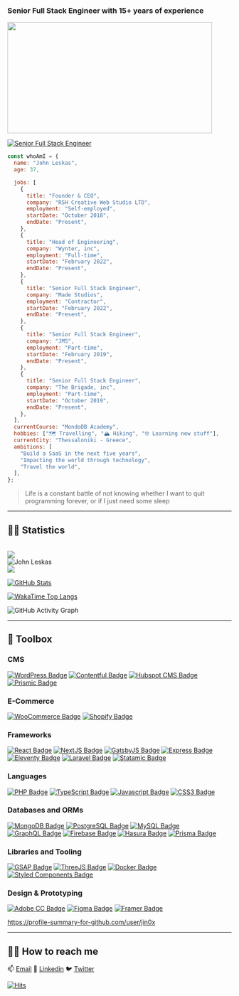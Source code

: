### Senior Full Stack Engineer with 15+ years of experience

<img src='https://i.imgur.com/XxBMWVz.jpg' width='460' height='250'>

[![Senior Full Stack Engineer](https://readme-typing-svg.herokuapp.com?font=menlo&color=7026b9&lines=Senior+Full+Stack+Engineer;15%2B+years+of+working+experience)](https://git.io/typing-svg)

```javascript
const whoAmI = {
  name: "John Leskas",
  age: 37,

  jobs: [
    {
      title: "Founder & CEO",
      company: "RSH Creative Web Studio LTD",
      employment: "Self-employed",
      startDate: "October 2018",
      endDate: "Present",
    },
    {
      title: "Head of Engineering",
      company: "Wynter, inc",
      employment: "Full-time",
      startDate: "February 2022",
      endDate: "Present",
    },
    {
      title: "Senior Full Stack Engineer",
      company: "Made Studios",
      employment: "Contractor",
      startDate: "February 2022",
      endDate: "Present",
    },
    {
      title: "Senior Full Stack Engineer",
      company: "JMS",
      employment: "Part-time",
      startDate: "February 2019",
      endDate: "Present",
    },
    {
      title: "Senior Full Stack Engineer",
      company: "The Brigade, inc",
      employment: "Part-time",
      startDate: "October 2019",
      endDate: "Present",
    },
  ],
  currentCourse: "MondoDB Academy",
  hobbies: ["🗺 Travelling", "🏔 Hiking", "🤓 Learning new stuff"],
  currentCity: "Thessaloniki - Greece",
  ambitions: [
    "Build a SaaS in the next five years",
    "Impacting the world through technology",
    "Travel the world",
  ],
};
```

> Life is a constant battle of not knowing whether I want to quit programming forever, or if I just need some sleep</p>

---

## 🏃‍♂️ Statistics

<br />

<img src="https://github-profile-trophy.vercel.app/?username=jin0x&column=4&theme=onedark"/>

<br />

<img src="https://github-readme-streak-stats.herokuapp.com/?user=jin0x&theme=blueberry" alt="John Leskas"/>

<br />

<img src="https://github-readme-stats.vercel.app/api/top-langs/?username=jin0x&show_icons=true&layout=compact&cache_seconds=1800&langs_count=8&theme=blueberry&count_private=true&show_icons=true" />

<br />

[![GitHub Stats](https://github-readme-stats.vercel.app/api?username=jin0x&show_icons=true&count_private=true&theme=github_dark&border_color=30363d)](https://github.com/jin0x)

[![WakaTime Top Langs](https://github-readme-stats.vercel.app/api/wakatime?custom_title=Languages%20Used%20This%20Week&username=jin0x&layout=compact&langs_count=8&range=last_7_days&theme=github_dark&card_width=445&border_color=30363d)](https://wakatime.com/@jin0x)

![GitHub Activity Graph](https://activity-graph.herokuapp.com/graph?username=jin0x)

---

## 🧰 Toolbox

### CMS

[![WordPress Badge](https://img.shields.io/badge/-WordPress-21759b?style=for-the-badge&labelColor=black&logo=wordpress&logoColor=21759b)](#)
[![Contentful Badge](https://img.shields.io/badge/-Contentful-ffd65e?style=for-the-badge&labelColor=black&logo=contentful&logoColor=f15a66)](#)
[![Hubspot CMS Badge](https://img.shields.io/badge/-Hubspot%20CMS-fa7820?style=for-the-badge&labelColor=black&logo=hubspot&logoColor=fa7820)](#)
[![Prismic Badge](https://img.shields.io/badge/-Prismic-ffffff?style=for-the-badge&labelColor=black&logo=prismic&logoColor=ffffff)](#)

### E-Commerce

[![WooCommerce Badge](https://img.shields.io/badge/-WooCommerce-96588a?style=for-the-badge&labelColor=black&logo=woocommerce&logoColor=96588a)](#)
[![Shopify Badge](https://img.shields.io/badge/-Shopify-95BF47?style=for-the-badge&labelColor=black&logo=shopify&logoColor=95BF47)](#)

### Frameworks

[![React Badge](https://img.shields.io/badge/-React-61DBFB?style=for-the-badge&labelColor=black&logo=react&logoColor=61DBFB)](#)
[![NextJS Badge](https://img.shields.io/badge/-Next.JS-ffffff?style=for-the-badge&labelColor=black&logo=nextdotjs&logoColor=ffffff)](#)
[![GatsbyJS Badge](https://img.shields.io/badge/-Gatsby-663399?style=for-the-badge&labelColor=black&logo=gatsby&logoColor=ffffff)](#)
[![Express Badge](https://img.shields.io/badge/-Express-3C873A?style=for-the-badge&labelColor=black&logo=express&logoColor=3C873A)](#)
[![Eleventy Badge](https://img.shields.io/badge/-Eleventy-ffffff?style=for-the-badge&labelColor=black&logo=eleventy&logoColor=ffffff)](#)
[![Laravel Badge](https://img.shields.io/badge/-Laravel-fb503b?style=for-the-badge&labelColor=black&logo=laravel&logoColor=fb503b)](#)
[![Statamic Badge](https://img.shields.io/badge/-Statamic-FF269E?style=for-the-badge&labelColor=black&logo=statamic&logoColor=FF269E)](#)

### Languages

[![PHP Badge](https://img.shields.io/badge/-PHP-474A8A?style=for-the-badge&labelColor=black&logo=php&logoColor=474A8A)](#)
[![TypeScript Badge](https://img.shields.io/badge/-TypeScript-007acc?style=for-the-badge&labelColor=black&logo=typescript&logoColor=007acc)](#)
[![Javascript Badge](https://img.shields.io/badge/-Javascript-F0DB4F?style=for-the-badge&labelColor=black&logo=javascript&logoColor=F0DB4F)](#)
[![CSS3 Badge](https://img.shields.io/badge/-CSS3-2865f0?style=for-the-badge&labelColor=black&logo=css3&logoColor=274de4)](#)

### Databases and ORMs

[![MongoDB Badge](https://img.shields.io/badge/-MongoDB-4DB33D?style=for-the-badge&labelColor=black&logo=mongodb&logoColor=4DB33D)](#)
[![PostgreSQL Badge](https://img.shields.io/badge/-PostgreSQL-336790?style=for-the-badge&labelColor=black&logo=postgresql&logoColor=336790)](#)
[![MySQL Badge](https://img.shields.io/badge/-MySQL-0db7ed?style=for-the-badge&labelColor=black&logo=mysql&logoColor=F29111)](#)
[![GraphQL Badge](https://img.shields.io/badge/-GraphQL-df0397?style=for-the-badge&labelColor=black&logo=graphql&logoColor=df0397)](#)
[![Firebase Badge](https://img.shields.io/badge/-Firebase-e69514?style=for-the-badge&labelColor=black&logo=firebase&logoColor=e69514)](#)
[![Hasura Badge](https://img.shields.io/badge/-Hasura-1a2738?style=for-the-badge&labelColor=black&logo=hasura&logoColor=20b3d3)](#)
[![Prisma Badge](https://img.shields.io/badge/-Prisma-ffffff?style=for-the-badge&labelColor=black&logo=prisma&logoColor=ffffff)](#)

### Libraries and Tooling

[![GSAP Badge](https://img.shields.io/badge/-GSAP-5ccf00?style=for-the-badge&labelColor=black&logo=greensock&logoColor=ffffff)](#)
[![ThreeJS Badge](https://img.shields.io/badge/-THreeJS-ffffff?style=for-the-badge&labelColor=black&logo=threedotjs&logoColor=ffffff)](#)
[![Docker Badge](https://img.shields.io/badge/-Docker-0db7ed?style=for-the-badge&labelColor=black&logo=docker&logoColor=0db7ed)](#)
[![Styled Components Badge](https://img.shields.io/badge/-Styled%20Components-e490d3?style=for-the-badge&labelColor=black&logo=styledcomponents&logoColor=e490d3)](#)

### Design & Prototyping

[![Adobe CC Badge](https://img.shields.io/badge/-Adobe%20CC-FF0000?style=for-the-badge&labelColor=black&logo=adobe&logoColor=FF0000)](#)
[![Figma Badge](https://img.shields.io/badge/-Figma-17bcfe?style=for-the-badge&labelColor=black&logo=figma&logoColor=a15afe)](#)
[![Framer Badge](https://img.shields.io/badge/-Framer-ffffff?style=for-the-badge&labelColor=black&logo=framer&logoColor=ffffff)](#)

<a href="https://profile-summary-for-github.com/user/jin0x">https://profile-summary-for-github.com/user/jin0x</a>

---

## 🖖🏻 How to reach me

📫 [Email](john@rsh.studio)
🔗 [Linkedin](https://linkedin.com/in/john-leskas)
🐦 [Twitter](https://twitter.com/john_leskas)

[![Hits](https://hits.seeyoufarm.com/api/count/incr/badge.svg?url=https%3A%2F%2Fgithub.com%2Fjin0x%2Fhit-counter&count_bg=%2379C83D&title_bg=%23000000&icon=postwoman.svg&icon_color=%23D50000&title=hits&edge_flat=true)](https://hits.seeyoufarm.com)
